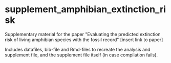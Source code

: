 # supplement_amphibian_extinction_risk
Supplementary material for the paper "Evaluating the predicted extinction risk of living amphibian species with the fossil record" [insert link to paper]

Includes datafiles, bib-file and Rmd-files to recreate the analysis and supplement file, and the supplement file itself (in case compilation fails).
